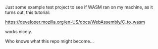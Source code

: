 
Just some example test project to see if WASM
ran on my machine, as it turns out, this tutorial:

https://developer.mozilla.org/en-US/docs/WebAssembly/C_to_wasm

works nicely.

Who knows what this repo might become...

